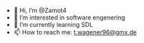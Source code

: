 - 👋 Hi, I’m @Zamot4
- 👀 I’m interested in software engenering
- 🌱 I’m currently learning SDL
- 📫 How to reach me: t.wagener96@gmx.de
